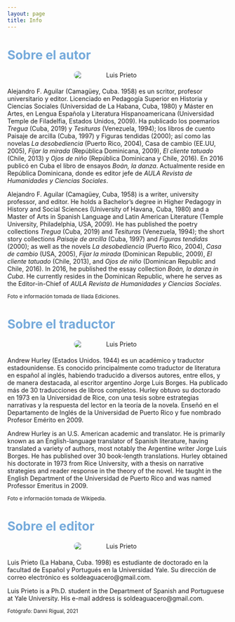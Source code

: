 ```yaml
---
layout: page
title: Info
---
```

<h1 style="font-weight: bold; color: #75aadb;">Sobre el autor</h1>
<img src="{{ site.baseurl }}/assets/alejandro.jpg" alt="Luis Prieto" style="text-align: center; max-width: 200px; border-radius: 8px; margin: 20px auto; display: block;">
<p>
Alejandro F. Aguilar (Camagüey, Cuba. 1958) es un scritor, profesor universitario y editor. Licenciado en Pedagogía Superior en Historia y Ciencias Sociales (Universidad de La Habana, Cuba, 1980) y Máster en Artes, en Lengua Española y Literatura Hispanoamericana (Universidad Temple de Filadelfia, Estados Unidos, 2009). Ha publicado los poemarios <i>Tregua</i> (Cuba, 2019) y <i>Tesituras</i> (Venezuela, 1994); los libros de cuento Paisaje de arcilla (Cuba, 1997) y Figuras tendidas (2000); así como las novelas <i>La desobediencia</i> (Puerto Rico, 2004), Casa de cambio (EE.UU, 2005), <i>Fijar la mirada</i> (República Dominicana, 2009), <i>El cliente tatuado</i> (Chile, 2013) y <i>Ojos de niño</i> (República Dominicana y Chile, 2016). En 2016 publicó en Cuba el libro de ensayos <i>Boán, la danza</i>. Actualmente reside en República Dominicana, donde es editor jefe de <i>AULA Revista de Humanidades y Ciencias Sociales</i>.
</p>
<p>
Alejandro F. Aguilar (Camagüey, Cuba, 1958) is a writer, university professor, and editor. He holds a Bachelor’s degree in Higher Pedagogy in History and Social Sciences (University of Havana, Cuba, 1980) and a Master of Arts in Spanish Language and Latin American Literature (Temple University, Philadelphia, USA, 2009). He has published the poetry collections <i>Tregua</i> (Cuba, 2019) and <i>Tesituras</i> (Venezuela, 1994); the short story collections <i>Paisaje de arcilla</i> (Cuba, 1997) and <i>Figuras tendidas</i> (2000); as well as the novels <i>La desobediencia</i> (Puerto Rico, 2004), <i>Casa de cambio</i> (USA, 2005), <i>Fijar la mirada</i> (Dominican Republic, 2009), <i>El cliente tatuado</i> (Chile, 2013), and <i>Ojos de niño</i> (Dominican Republic and Chile, 2016). In 2016, he published the essay collection <i>Boán, la danza in Cuba</i>. He currently resides in the Dominican Republic, where he serves as the Editor-in-Chief of <i>AULA Revista de Humanidades y Ciencias Sociales</i>.
</p>
<p>
<small>Foto e información tomada de Iliada Ediciones.</small>
</p>
<h1 style="font-weight: bold; color: #75aadb;">Sobre el traductor</h1> 
<img src="{{ site.baseurl }}/assets/andrew.jpg" alt="Luis Prieto" style="text-align: center; max-width: 200px; border-radius: 8px; margin: 20px auto; display: block;">
<p>
Andrew Hurley (Estados Unidos. 1944) es un académico y traductor estadounidense. Es conocido principalmente como traductor de literatura en español al inglés, habiendo traducido a diversos autores, entre ellos, y de manera destacada, al escritor argentino Jorge Luis Borges. Ha publicado más de 30 traducciones de libros completos. Hurley obtuvo su doctorado en 1973 en la Universidad de Rice, con una tesis sobre estrategias narrativas y la respuesta del lector en la teoría de la novela. Enseñó en el Departamento de Inglés de la Universidad de Puerto Rico y fue nombrado Profesor Emérito en 2009.
</p>
<p> 
Andrew Hurley is an U.S. American academic and translator. He is primarily known as an English-language translator of Spanish literature, having translated a variety of authors, most notably the Argentine writer Jorge Luis Borges. He has published over 30 book-length translations. Hurley obtained his doctorate in 1973 from Rice University, with a thesis on narrative strategies and reader response in the theory of the novel. He taught in the English Department of the Universidad de Puerto Rico and was named Professor Emeritus in 2009.
</p> 
<p>
   <small>Foto e información tomada de Wikipedia.</small>
</p>
<h1 style="font-weight: bold; color: #75aadb;">Sobre el editor</h1>  
<img src="{{ site.baseurl }}/assets/profile.png" alt="Luis Prieto" style="text-align: center; max-width: 200px; border-radius: 8px; margin: 20px auto; display: block;">
<p>
Luis Prieto (La Habana, Cuba. 1998) es estudiante de doctorado en la facultad de Español y Portugués en la Universidad Yale. Su dirección de correo electrónico es soldeaguacero@gmail.com. 
</p>
<p>
Luis Prieto is a Ph.D. student in the Department of Spanish and Portuguese at Yale University. His e-mail address is soldeaguacero@gmail.com. 
<p>
<small>Fotógrafo: Danni Rigual, 2021</small>
</p>
